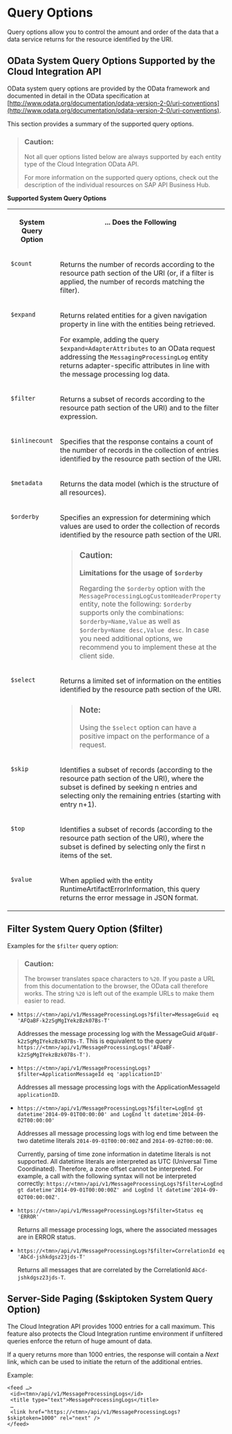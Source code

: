 <!-- loio99f4b708b1e4474ebe8af1a653aa4c55 -->

# Query Options

Query options allow you to control the amount and order of the data that a data service returns for the resource identified by the URI.



## OData System Query Options Supported by the Cloud Integration API

OData system query options are provided by the OData framework and documented in detail in the OData specification at [http://www.odata.org/documentation/odata-version-2-0/uri-conventions](http://www.odata.org/documentation/odata-version-2-0/uri-conventions).

This section provides a summary of the supported query options.

> ### Caution:  
> Not all quer options listed below are always supported by each entity type of the Cloud Integration OData API.
> 
> For more information on the supported query options, check out the description of the individual resources on SAP API Business Hub.

**Supported System Query Options**


<table>
<tr>
<th valign="top">

System Query Option



</th>
<th valign="top">

... Does the Following



</th>
</tr>
<tr>
<td valign="top">

 `$count` 



</td>
<td valign="top">

Returns the number of records according to the resource path section of the URI \(or, if a filter is applied, the number of records matching the filter\).



</td>
</tr>
<tr>
<td valign="top">

 `$expand` 



</td>
<td valign="top">

Returns related entities for a given navigation property in line with the entities being retrieved.

For example, adding the query `$expand=AdapterAttributes` to an OData request addressing the `MessagingProcessingLog` entity returns adapter-specific attributes in line with the message processing log data.



</td>
</tr>
<tr>
<td valign="top">

 `$filter` 



</td>
<td valign="top">

Returns a subset of records according to the resource path section of the URI\) and to the filter expression.



</td>
</tr>
<tr>
<td valign="top">

 `$inlinecount` 



</td>
<td valign="top">

Specifies that the response contains a count of the number of records in the collection of entries identified by the resource path section of the URI.



</td>
</tr>
<tr>
<td valign="top">

 `$metadata` 



</td>
<td valign="top">

Returns the data model \(which is the structure of all resources\).



</td>
</tr>
<tr>
<td valign="top">

 `$orderby` 



</td>
<td valign="top">

Specifies an expression for determining which values are used to order the collection of records identified by the resource path section of the URI.

> ### Caution:  
> **Limitations for the usage of `$orderby`**
> 
> Regarding the `$orderby` option with the `MessageProcessingLogCustomHeaderProperty` entity, note the following: `$orderby` supports only the combinations: `$orderby=Name,Value` as well as `$orderby=Name desc,Value desc`. In case you need additional options, we recommend you to implement these at the client side.



</td>
</tr>
<tr>
<td valign="top">

 `$select` 



</td>
<td valign="top">

Returns a limited set of information on the entities identified by the resource path section of the URI.

> ### Note:  
> Using the `$select` option can have a positive impact on the performance of a request.



</td>
</tr>
<tr>
<td valign="top">

 `$skip` 



</td>
<td valign="top">

Identifies a subset of records \(according to the resource path section of the URI\), where the subset is defined by seeking n entries and selecting only the remaining entries \(starting with entry n+1\).



</td>
</tr>
<tr>
<td valign="top">

 `$top` 



</td>
<td valign="top">

Identifies a subset of records \(according to the resource path section of the URI\), where the subset is defined by selecting only the first n items of the set.



</td>
</tr>
<tr>
<td valign="top">

 `$value` 



</td>
<td valign="top">

When applied with the entity RuntimeArtifactErrorInformation, this query returns the error message in JSON format.



</td>
</tr>
</table>



## Filter System Query Option \($filter\)

Examples for the `$filter` query option:

> ### Caution:  
> The browser translates space characters to `%20`. If you paste a URL from this documentation to the browser, the OData call therefore works. The string `%20` is left out of the example URLs to make them easier to read.

-   `https://<tmn>/api/v1/MessageProcessingLogs?$filter=MessageGuid eq 'AFQaBF-k2zSgMgIYekzBzk07Bs-T'`

    Addresses the message processing log with the MessageGuid `AFQaBF-k2zSgMgIYekzBzk07Bs-T`. This is equivalent to the query `https://<tmn>/api/v1/MessageProcessingLogs('AFQaBF-k2zSgMgIYekzBzk07Bs-T')`.

-   `https://<tmn>/api/v1/MessageProcessingLogs?$filter=ApplicationMessageId eq 'applicationID'`

    Addresses all message processing logs with the ApplicationMessageId `applicationID`.

-   `https://<tmn>/api/v1/MessageProcessingLogs?$filter=LogEnd gt datetime'2014-09-01T00:00:00' and LogEnd lt datetime'2014-09-02T00:00:00'`

    Addresses all message processing logs with log end time between the two datetime literals `2014-09-01T00:00:00Z` and `2014-09-02T00:00:00`.

    Currently, parsing of time zone information in datetime literals is not supported. All datetime literals are interpreted as UTC \(Universal Time Coordinated\). Therefore, a zone offset cannot be interpreted. For example, a call with the following syntax will not be interpreted correctly: `https://<tmn>/api/v1/MessageProcessingLogs?$filter=LogEnd gt datetime'2014-09-01T00:00:00Z' and LogEnd lt datetime'2014-09-02T00:00:00Z'`.

-   `https://<tmn>/api/v1/MessageProcessingLogs?$filter=Status eq 'ERROR'`

    Returns all message processing logs, where the associated messages are in ERROR status.

-   `https://<tmn>/api/v1/MessageProcessingLogs?$filter=CorrelationId eq 'AbCd-jshkdgsz23jds-T'`

    Returns all messages that are correlated by the CorrelationId `AbCd-jshkdgsz23jds-T`.




## Server-Side Paging \($skiptoken System Query Option\)

The Cloud Integration API provides 1000 entries for a call maximum. This feature also protects the Cloud Integration runtime environment if unfiltered queries enforce the return of huge amount of data.

If a query returns more than 1000 entries, the response will contain a *Next* link, which can be used to initiate the return of the additional entries.

Example:

```
<feed …>
 <id><tmn>/api/v1/MessageProcessingLogs</id>
 <title type="text">MessageProcessingLogs</title>
 …
 <link href="https://<tmn>/api/v1/MessageProcessingLogs?$skiptoken=1000" rel="next" />
</feed>
```

